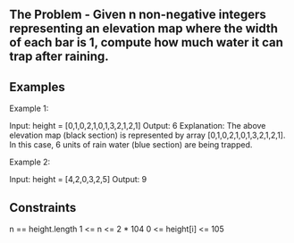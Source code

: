 ## The Problem - Given n non-negative integers representing an elevation map where the width of each bar is 1, compute how much water it can trap after raining.

## Examples

Example 1:

Input: height = [0,1,0,2,1,0,1,3,2,1,2,1]
Output: 6
Explanation: The above elevation map (black section) is represented by array [0,1,0,2,1,0,1,3,2,1,2,1]. In this case, 6 units of rain water (blue section) are being trapped.

Example 2:

Input: height = [4,2,0,3,2,5]
Output: 9

## Constraints

n == height.length
1 <= n <= 2 \* 104
0 <= height[i] <= 105
